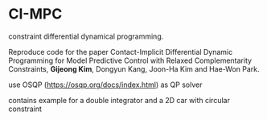 # CI-MPC
constraint differential dynamical programming. 

Reproduce code for the paper Contact-Implicit Differential Dynamic Programming for Model Predictive Control with Relaxed Complementarity Constraints, **Gijeong Kim**, Dongyun Kang, Joon-Ha Kim and Hae-Won Park.

use OSQP (https://osqp.org/docs/index.html) as QP solver

contains example for a double integrator and a 2D car with circular constraint
